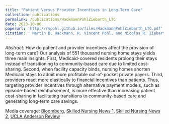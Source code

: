 ```yaml
---
title: "Patient Versus Provider Incentives in Long-Term Care"
collection: publications
permalink: /publications/HackmannPohlZiebarth_LTC
date: 2023-10-06
paperurl: 'http://rvpohl.github.io/files/HackmannPohlZiebarth_LTC.pdf'
citation: ' Martin B. Hackmann, R. Vincent Pohl, and Nicolas R. Ziebarth. 2023. “Patient Versus Provider Incentives in Long-Term Care.” <i>American Economic Journal: Applied Economics</i>, forthcoming.'
---
```

<i>Abstract:</i> How do patient and provider incentives affect the provision of long-term care? Our analysis of 551 thousand nursing home stays yields three main insights. First, Medicaid-covered residents prolong their stays instead of transitioning to community-based care due to limited cost-sharing. Second, when facility capacity binds, nursing homes shorten Medicaid stays to admit more profitable out-of-pocket private payers. Third, providers react more elastically to financial incentives than patients. Thus, targeting provider incentives through alternative payment models, such as episode-based reimbursement, is more effective than increasing patient cost-sharing in facilitating transitions to community-based care and generating long-term care savings.

Media coverage: [Bloomberg](https://www.bloomberg.com/opinion/articles/2018-10-31/health-care-to-lower-costs-empower-providers-not-consumers?srnd=opinion), [Skilled Nursing News 1](https://skillednursingnews.com/2018/10/medicaid-overpays-nursing-homes-1b-per-year-study-suggests/), [Skilled Nursing News 2](https://skillednursingnews.com/2023/10/how-paying-nursing-homes-upfront-fees-for-new-patients-could-drive-medicaid-savings/), [UCLA Anderson Review](https://anderson-review.ucla.edu/a-nudge-to-reduce-the-government-tab-for-nursing-home-care/)
